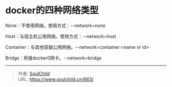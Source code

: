 # docker的四种网络类型

<!--more-->
None：不使用网络。使用方式：--network=none

Host：与宿主机公用网络。使用方式：--network=host

Container：与其他容器公用网络。--network=container:&lt;name or id&gt;

Bridge：桥接docker0网卡。--network=bridge


---

> 作者: [SoulChild](https://www.soulchild.cn)  
> URL: https://www.soulchild.cn/663/  

